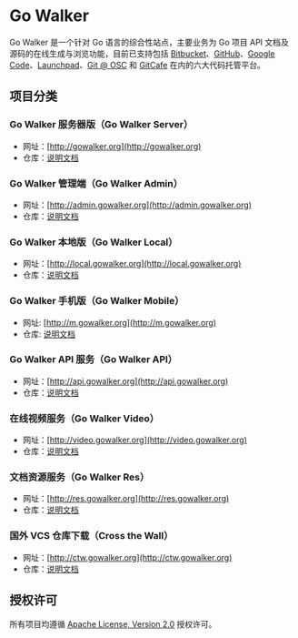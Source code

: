 # Go Walker

Go Walker 是一个针对 Go 语言的综合性站点，主要业务为 Go 项目 API 文档及源码的在线生成与浏览功能，目前已支持包括 [Bitbucket](https://bitbucket.org)、[GitHub](https://github.com)、[Google Code](http://code.google.com)、[Launchpad](https://launchpad.net)、[Git @ OSC](http://git.oschina.net) 和 [GitCafe](https://gitcafe.com/) 在内的六大代码托管平台。

## 项目分类

### Go Walker 服务器版（Go Walker Server）

- 网址：[http://gowalker.org](http://gowalker.org)
- 仓库：[说明文档](gwserver/README_ZH.md)

### Go Walker 管理端（Go Walker Admin）

- 网址：[http://admin.gowalker.org](http://admin.gowalker.org)
- 仓库：[说明文档](gwadmin/README_ZH.md)

### Go Walker 本地版（Go Walker Local）

- 网址：[http://local.gowalker.org](http://local.gowalker.org)
- 仓库：[说明文档](gwlocal/README_ZH.md)

### Go Walker 手机版（Go Walker Mobile）

- 网址: [http://m.gowalker.org](http://m.gowalker.org)
- 仓库: [说明文档](gwmobile/README_ZH.md)

### Go Walker API 服务（Go Walker API）

- 网址：[http://api.gowalker.org](http://api.gowalker.org)
- 仓库：[说明文档](gwapi/README_ZH.md)

### 在线视频服务（Go Walker Video）

- 网址：[http://video.gowalker.org](http://video.gowalker.org)
- 仓库：[说明文档](gwvideo/README_ZH.md)

### 文档资源服务（Go Walker Res）

- 网址：[http://res.gowalker.org](http://res.gowalker.org)
- 仓库：[说明文档](gwres/README_ZH.md)

### 国外 VCS 仓库下载（Cross the Wall）

- 网址：[http://ctw.gowalker.org](http://ctw.gowalker.org)
- 仓库：[说明文档](ctw/README_ZH.md)

## 授权许可

所有项目均遵循 [Apache License, Version 2.0](http://www.apache.org/licenses/LICENSE-2.0.html) 授权许可。